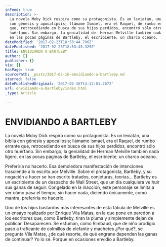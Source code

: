 ```yaml
---
inFeed: true
description: >-
  La novela Moby Dick respira como su protagonista. Es un leviatán, una biblia
  con génesis y apocalipsis; llámame Ismael, era el Raquel, de rumbo errante
  que, retrocediendo en busca de sus hijos perdidos, encontró sólo otro
  huérfano. Sin embargo, la genialidad de  Herman Melville también nada ligero,
  en las pocas páginas de Bartleby, el escribiente; un charco océano.
dateModified: '2017-02-23T18:53:44.706Z'
datePublished: '2017-02-23T18:53:45.329Z'
title: ENVIDIANDO A BARTLEBY
author: []
publisher: {}
via: {}
hasPage: true
sourcePath: _posts/2017-02-16-envidiando-a-bartleby.md
starred: false
datePublishedOriginal: '2017-02-16T14:12:01.267Z'
url: envidiando-a-bartleby/index.html
_type: Article

---
```

# ENVIDIANDO A BARTLEBY

La novela Moby Dick respira como su protagonista. Es un leviatán, una biblia con génesis y apocalipsis; llámame Ismael, era el Raquel, de rumbo errante que, retrocediendo en busca de sus hijos perdidos, encontró sólo otro huérfano. Sin embargo, la genialidad de Herman Melville también nada ligero, en las pocas páginas de Bartleby, el escribiente; un charco océano.

Preferiría no hacerlo. Esa demoledora manifestación de intenciones trasciende a lo escrito por Melville. Sobre el protagonista, Bartleby, y su negación a hacer se han escrito tratados, conjeturas, teorías... Bartleby es un escribiente de un despacho de Wall Street, que un día cualquiera ve huir sus ganas de seguir. Congelado en la inacción, este personaje se limita a ver cómo pasa el tiempo, sin hacer nada, diciendo únicamente, como mantra, preferiría no hacerlo.

Uno de los hijos bastardos más interesantes de esta fábula de Melville es un ensayo realizado por Enrique Vila Matas, en la que pone en paredón a los escritores que, como Bartleby, tiran la pluma y simplemente dejan de publicar. Desaparecen. Se esfuman, como Rimbaud, que de niño prodigio pasó a traficante de colmillos de elefante y machetes ¿Por qué?, se pregunta Vila Matas, ¿de qué resorte, de qué engrane dependen las ganas de continuar? Yo lo sé. Porque en ocasiones envidio a Bartleby.
